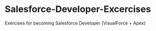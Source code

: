 # Salesforce-Developer-Excercises
Exercises for becoming Salesforce Developer (VisualForce + Apex) 
